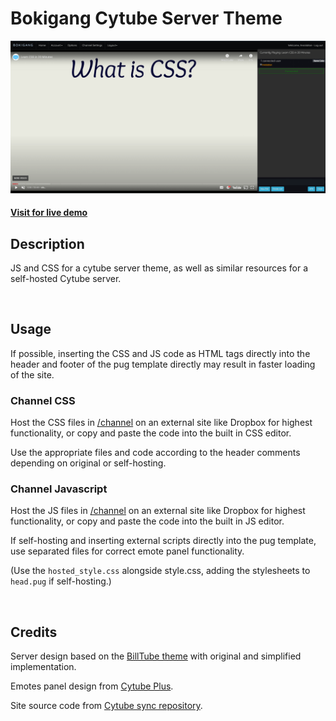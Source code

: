 # Bokigang Cytube Server Theme

![Preview](https://github.com/deafnv/bokigang-server/blob/38758b35b50b61df3dd72bc32fd3d0cd1d134643/images/ss.png)

#### [Visit for live demo](https://cytubegce.ddns.net/)

## Description

JS and CSS for a cytube server theme, as well as similar resources for a self-hosted Cytube server.

&nbsp;

## Usage

If possible, inserting the CSS and JS code as HTML tags directly into the header and footer of the pug template directly may result in faster loading of the site.

### Channel CSS

Host the CSS files in [/channel](https://github.com/deafnv/bokigang-server/tree/master/channel) on an external site like Dropbox for highest functionality, or copy and paste the code into the built in CSS editor.

Use the appropriate files and code according to the header comments depending on original or self-hosting.

### Channel Javascript

Host the JS files in [/channel](https://github.com/deafnv/bokigang-server/tree/master/channel) on an external site like Dropbox for highest functionality, or copy and paste the code into the built in JS editor.

If self-hosting and inserting external scripts directly into the pug template, use separated files for correct emote panel functionality.

(Use the ```hosted_style.css``` alongside style.css, adding the stylesheets to ```head.pug``` if self-hosting.)

&nbsp;

## Credits

Server design based on the [BillTube theme](https://github.com/BillTube/BillTube2) with original and simplified implementation.

Emotes panel design from [Cytube Plus](https://github.com/zimny-lech/CyTube-Plus).

Site source code from [Cytube sync repository](https://github.com/calzoneman/sync).
